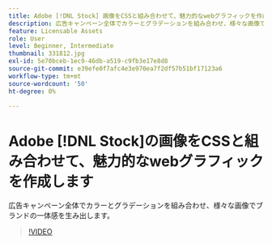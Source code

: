 ```yaml
---
title: Adobe [!DNL Stock] 画像をCSSと組み合わせて、魅力的なwebグラフィックを作成
description: 広告キャンペーン全体でカラーとグラデーションを組み合わせ、様々な画像でブランドの一体感を生み出します
feature: Licensable Assets
role: User
level: Beginner, Intermediate
thumbnail: 331812.jpg
exl-id: 5e70bceb-1ec9-46db-a519-c9fb3e17e8d8
source-git-commit: e39efe0f7afc4e3e970ea7f2df57b51bf17123a6
workflow-type: tm+mt
source-wordcount: '50'
ht-degree: 0%

---
```


# Adobe [!DNL Stock]の画像をCSSと組み合わせて、魅力的なwebグラフィックを作成します

広告キャンペーン全体でカラーとグラデーションを組み合わせ、様々な画像でブランドの一体感を生み出します。

>[!VIDEO](https://video.tv.adobe.com/v/331812?hidetitle=true)
